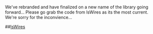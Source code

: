 We've rebranded and have finalized on a new name of the library going forward... Please go grab the code from lsWires as its the most current.  We're sorry for the inconvience... 

##<a href="https://github.com/dwm9100b/lsWires">lsWires</a>
